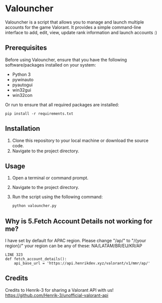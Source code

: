 # Valouncher

Valouncher is a script that allows you to manage and launch multiple accounts for the game Valorant.
It provides a simple command-line interface to add, edit, view, update rank information and launch accounts :)

## Prerequisites

Before using Valouncher, ensure that you have the following software/packages installed on your system:

- Python 3
- pywinauto
- pyautogui
- win32gui
- win32con

Or run to ensure that all required packages are installed:
```
pip install -r requirements.txt
```

## Installation

1. Clone this repository to your local machine or download the source code.
2. Navigate to the project directory.

## Usage

1. Open a terminal or command prompt.
2. Navigate to the project directory.
3. Run the script using the following command:

   ```bash
   python valouncher.py

## Why is 5.Fetch Account Details not working for me?

I have set by default for APAC region.
Please change "/ap/" to "/{your region}/"
your region can be any of these: NA/LATAM/BR/EU/KR/AP
```
LINE 323
def fetch_account_details():
    api_base_url = 'https://api.henrikdev.xyz/valorant/v1/mmr/ap/'
```

## Credits

Credits to Henrik-3 for sharing a Valorant API with us!
https://github.com/Henrik-3/unofficial-valorant-api
